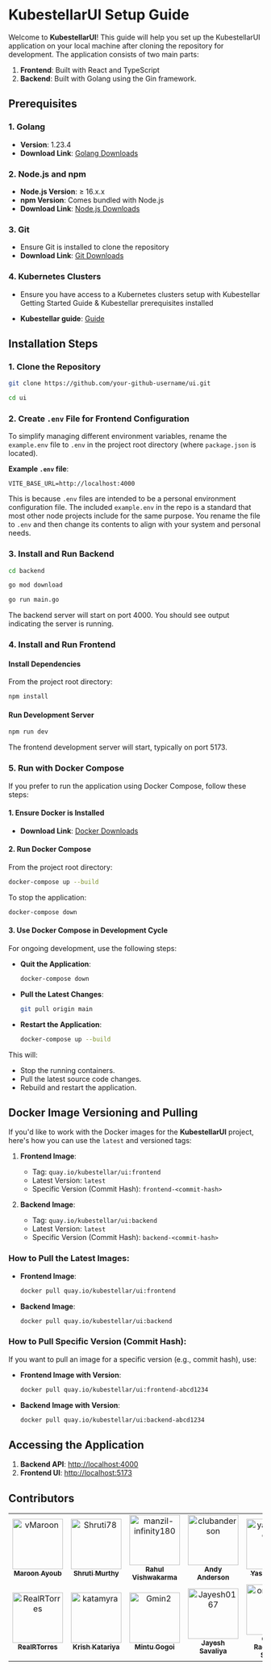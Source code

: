 # KubestellarUI Setup Guide

Welcome to **KubestellarUI**! This guide will help you set up the KubestellarUI application on your local machine after cloning the repository for development. The application consists of two main parts:

1. **Frontend**: Built with React and TypeScript
2. **Backend**: Built with Golang using the Gin framework.

## Prerequisites



### 1. Golang

- **Version**: 1.23.4
- **Download Link**: [Golang Downloads](https://golang.org/dl/)

### 2. Node.js and npm

- **Node.js Version**: ≥ 16.x.x
- **npm Version**: Comes bundled with Node.js
- **Download Link**: [Node.js Downloads](https://nodejs.org/en/download/)

### 3. Git

- Ensure Git is installed to clone the repository
- **Download Link**: [Git Downloads](https://git-scm.com/downloads)

### 4. Kubernetes Clusters

- Ensure you have access to a Kubernetes clusters setup with Kubestellar Getting Started Guide & Kubestellar prerequisites installed

- **Kubestellar guide**: [Guide](https://docs.kubestellar.io/release-0.25.1/direct/get-started/)

## Installation Steps

### 1. Clone the Repository

```bash
git clone https://github.com/your-github-username/ui.git

cd ui
```

### 2. Create `.env` File for Frontend Configuration

To simplify managing different environment variables, rename the `example.env` file to `.env` in the project root directory (where `package.json` is located).

**Example ****`.env`**** file**:

```
VITE_BASE_URL=http://localhost:4000
```

This is because `.env` files are intended to be a personal environment configuration file. The included `example.env` in the repo is a standard that most other node projects include for the same purpose. You rename the file to `.env` and then change its contents to align with your system and personal needs.

### 3. Install and Run Backend

```bash
cd backend

go mod download

go run main.go
```

The backend server will start on port 4000. You should see output indicating the server is running.

### 4. Install and Run Frontend

#### Install Dependencies

From the project root directory:

```bash
npm install
```

#### Run Development Server

```bash
npm run dev
```

The frontend development server will start, typically on port 5173.

### 5. Run with Docker Compose

If you prefer to run the application using Docker Compose, follow these steps:

#### 1. Ensure Docker is Installed

- **Download Link**: [Docker Downloads](https://www.docker.com/products/docker-desktop)

#### 2. Run Docker Compose

From the project root directory:

```bash
docker-compose up --build
```

To stop the application:

```bash
docker-compose down
```

#### 3. Use Docker Compose in Development Cycle

For ongoing development, use the following steps:

- **Quit the Application**:
  ```bash
  docker-compose down
  ```

- **Pull the Latest Changes**:
  ```bash
  git pull origin main
  ```

- **Restart the Application**:
  ```bash
  docker-compose up --build
  ```

This will:

- Stop the running containers.
- Pull the latest source code changes.
- Rebuild and restart the application.

## Docker Image Versioning and Pulling

If you'd like to work with the Docker images for the **KubestellarUI** project, here's how you can use the `latest` and versioned tags:

1. **Frontend Image**:
   - Tag: `quay.io/kubestellar/ui:frontend`
   - Latest Version: `latest`
   - Specific Version (Commit Hash): `frontend-<commit-hash>`

2. **Backend Image**:
   - Tag: `quay.io/kubestellar/ui:backend`
   - Latest Version: `latest`
   - Specific Version (Commit Hash): `backend-<commit-hash>`

### How to Pull the Latest Images:

- **Frontend Image**:
  ```bash
  docker pull quay.io/kubestellar/ui:frontend
  ```

- **Backend Image**:
  ```bash
  docker pull quay.io/kubestellar/ui:backend
  ```

### How to Pull Specific Version (Commit Hash):

If you want to pull an image for a specific version (e.g., commit hash), use:

- **Frontend Image with Version**:
  ```bash
  docker pull quay.io/kubestellar/ui:frontend-abcd1234
  ```

- **Backend Image with Version**:
  ```bash
  docker pull quay.io/kubestellar/ui:backend-abcd1234
  ```


## Accessing the Application

1. **Backend API**: [http://localhost:4000](http://localhost:4000)
2. **Frontend UI**: [http://localhost:5173](http://localhost:5173)

## Contributors

<!-- readme: collaborators,contributors -start -->
<table>
	<tbody>
		<tr>
            <td align="center">
                <a href="https://github.com/vMaroon">
                    <img src="https://avatars.githubusercontent.com/u/73340153?v=4" width="100;" alt="vMaroon"/>
                    <br />
                    <sub><b>Maroon Ayoub</b></sub>
                </a>
            </td>
            <td align="center">
                <a href="https://github.com/Shruti78">
                    <img src="https://avatars.githubusercontent.com/u/104200088?v=4" width="100;" alt="Shruti78"/>
                    <br />
                    <sub><b>Shruti Murthy</b></sub>
                </a>
            </td>
            <td align="center">
                <a href="https://github.com/manzil-infinity180">
                    <img src="https://avatars.githubusercontent.com/u/119070053?v=4" width="100;" alt="manzil-infinity180"/>
                    <br />
                    <sub><b>Rahul Vishwakarma</b></sub>
                </a>
            </td>
            <td align="center">
                <a href="https://github.com/clubanderson">
                    <img src="https://avatars.githubusercontent.com/u/407614?v=4" width="100;" alt="clubanderson"/>
                    <br />
                    <sub><b>Andy Anderson</b></sub>
                </a>
            </td>
            <td align="center">
                <a href="https://github.com/yashpandey06">
                    <img src="https://avatars.githubusercontent.com/u/97700473?v=4" width="100;" alt="yashpandey06"/>
                    <br />
                    <sub><b>Yash Pandey</b></sub>
                </a>
            </td>
		</tr>
		<tr>
            <td align="center">
                <a href="https://github.com/RealRTorres">
                    <img src="https://avatars.githubusercontent.com/u/72537940?v=4" width="100;" alt="RealRTorres"/>
                    <br />
                    <sub><b>RealRTorres</b></sub>
                </a>
            </td>
            <td align="center">
                <a href="https://github.com/katamyra">
                    <img src="https://avatars.githubusercontent.com/u/45225228?v=4" width="100;" alt="katamyra"/>
                    <br />
                    <sub><b>Krish Katariya</b></sub>
                </a>
            </td>
            <td align="center">
                <a href="https://github.com/Gmin2">
                    <img src="https://avatars.githubusercontent.com/u/127925465?v=4" width="100;" alt="Gmin2"/>
                    <br />
                    <sub><b>Mintu Gogoi</b></sub>
                </a>
            </td>
            <td align="center">
                <a href="https://github.com/Jayesh0167">
                    <img src="https://avatars.githubusercontent.com/u/191938611?v=4" width="100;" alt="Jayesh0167"/>
                    <br />
                    <sub><b>Jayesh Savaliya</b></sub>
                </a>
            </td>
            <td align="center">
                <a href="https://github.com/onkar717">
                    <img src="https://avatars.githubusercontent.com/u/144542684?v=4" width="100;" alt="onkar717"/>
                    <br />
                    <sub><b>Onkar Raghunath Shelke</b></sub>
                </a>
            </td>
		</tr>
	<tbody>
</table>
<!-- readme: collaborators,contributors -end -->
